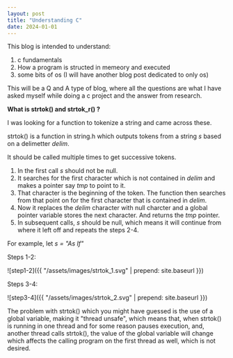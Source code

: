 ```yaml
---
layout: post
title: "Understanding C"
date: 2024-01-01
---
```



This blog is intended to understand:
1. c fundamentals 
2. How a program is structed in memeory and  executed
3. some bits of os (I will have another blog post dedicated to only os)

This will be a Q and A type of blog, where all the questions are what I have asked myself while doing a c project and the answer from research.

**What is strtok() and strtok_r() ?**

I was looking for a function to tokenize a string and came across these. 

strtok() is a function in string.h which outputs tokens from a string *s* based on a delimetter *delim*.

It should be called multiple times to get successive tokens.

1. In the first call *s* should not be null.
2. It searches for the first character which is not contained in *delim* and makes a pointer say *tmp* to point to it.
3. That character is the beginning of the token. The function then searches from that point on for the first character that is contained in *delim*.
4. Now it replaces the *delim* character with null charcter and a global pointer variable stores the next character. And returns the *tmp* pointer.
5. In subsequent calls, *s* should be null, which means it will continue from where it left off and repeats the steps 2-4.

For example, let *s = "As If"*

Steps 1-2: 

![step1-2]({{ "/assets/images/strtok_1.svg" | prepend: site.baseurl }})

Steps 3-4:

![step3-4]({{ "/assets/images/strtok_2.svg" | prepend: site.baseurl }})

The problem with strtok() which you might have guessed is the use of a global variable, making it "thread unsafe", which means that, when strtok() is running in one thread and for some reason pauses execution, and, another thread calls strtok(), the value of the global variable will change which affects the calling program on the first thread as well, which is not desired.